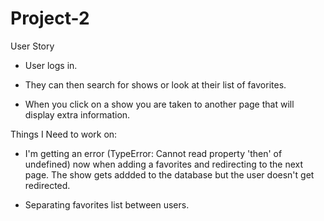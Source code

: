 # Project-2

User Story

- User logs in.

- They can then search for shows or look at their list of favorites.

- When you click on a show you are taken to another page that will display extra
information. 

Things I Need to work on:

- I'm getting an error (TypeError: Cannot read property 'then' of undefined) now when adding a favorites and redirecting to the next page. The show gets addded to the database but the user doesn't get redirected.

- Separating favorites list between users.
